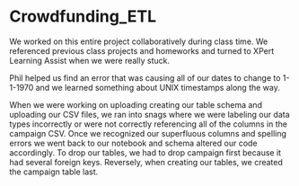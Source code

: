 # Crowdfunding_ETL

We worked on this entire project collaboratively during class time. We referenced previous class projects and homeworks and turned to XPert Learning Assist when we were really stuck.

Phil helped us find an error that was causing all of our dates to change to 1-1-1970 and we learned something about UNIX timestamps along the way.

When we were working on uploading creating our table schema and uploading our CSV files, we ran into snags where we were labeling our data types incorrectly or were not correctly referencing all of the columns in the campaign CSV. Once we recognized our superfluous columns and spelling errors we went back to our notebook and schema altered our code accordingly. To drop our tables, we had to drop campaign first because it had several foreign keys. Reversely, when creating our tables, we created the campaign table last.